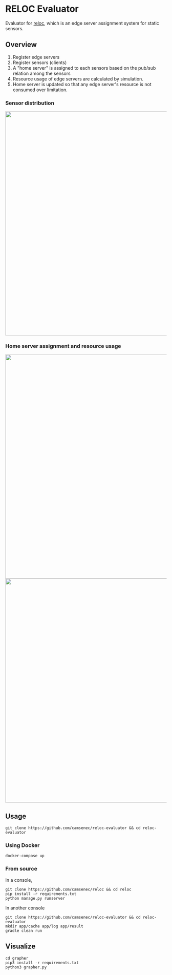 # RELOC Evaluator

Evaluator for [reloc](https://github.com/camsenec/reloc), which is an edge server assignment system for static sensors.



## Overview

1. Register edge servers
2. Register sensors (clients)
3. A "home server" is assigned to each sensors based on the pub/sub relation among the sensors
4. Resource usage of edge servers are calculated by simulation.
5. Home server is updated so that any edge server's resource is not consumed over limitation.



### Sensor distribution

<div align="center"><img width=700px src="https://reloc.s3.eu-north-1.amazonaws.com/client_distribution.png"></div>



### Home server assignment and resource usage

<div align="center"><img width=700px src="https://reloc.s3.eu-north-1.amazonaws.com/used.png"></div>



<div align="center"><img width=700px src="https://reloc.s3.eu-north-1.amazonaws.com/cp.png"></div>





## Usage

```
git clone https://github.com/camsenec/reloc-evaluator && cd reloc-evaluator
```

### Using Docker

```
docker-compose up
```


### From source

In a console,

```
git clone https://github.com/camsenec/reloc && cd reloc
pip install -r requirements.txt
python manage.py runserver
```



In another console

```
git clone https://github.com/camsenec/reloc-evaluator && cd reloc-evaluator
mkdir app/cache app/log app/result
gradle clean run
```



## Visualize

```
cd grapher
pip3 install -r requirements.txt
python3 grapher.py
```

